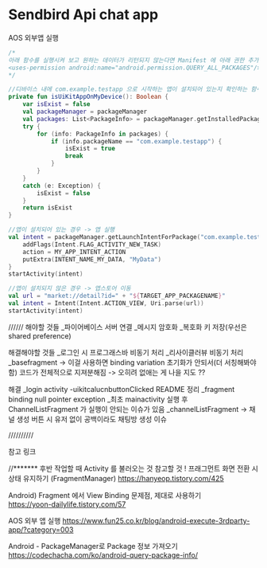 # Sendbird Api chat app

AOS 외부앱 실행

```kotlin
/*
아래 함수를 실행시켜 보고 원하는 데이터가 리턴되지 않는다면 Manifest 에 아래 권한 추가
<uses-permission android:name="android.permission.QUERY_ALL_PACKAGES"/>
*/

//디바이스 내에 com.example.testapp 으로 시작하는 앱이 설치되어 있는지 확인하는 함수
private fun isUiKitAppOnMyDevice(): Boolean {
    var isExist = false
    val packageManager = packageManager
    val packages: List<PackageInfo> = packageManager.getInstalledPackages(0)
    try {
        for (info: PackageInfo in packages) {
            if (info.packageName == "com.example.testapp") {
                isExist = true
                break
            }
        }
    }
    catch (e: Exception) {
        isExist = false
    }
    return isExist
}

//앱이 설치되어 있는 경우 -> 앱 실행
val intent = packageManager.getLaunchIntentForPackage("com.example.testapp")?.run {
    addFlags(Intent.FLAG_ACTIVITY_NEW_TASK)
    action = MY_APP_INTENT_ACTION
    putExtra(INTENT_NAME_MY_DATA, "MyData")
}
startActivity(intent)

//앱이 설치되지 않은 경우 -> 앱스토어 이동
val url = "market://detail?id=" + "${TARGET_APP_PACKAGENAME}"
val intent = Intent(Intent.ACTION_VIEW, Uri.parse(url))
startActivity(intent)
```




//////
해야할 것들
_파이어베이스 서버 연결
_메시지 암호화
_복호화 키 저장(우선은 shared preference)


해결해야할 것들 
_로그인 시 프로그래스바 비동기 처리
_리사이클러뷰 비동기 처리
_basefragment -> 이걸 사용하면 binding variation 초기화가 안되서(더 서칭해봐야함) 코드가 전체적으로 지져분해짐 -> 오히려 없애는 게 나을 지도 ??

해결
_login activity -uikitcalucnbuttonClicked README 정리
_fragment binding null pointer exception
_최초 mainactivity 실행 후 ChannelListFragment 가 실행이 안되는 이슈가 있음
_channelListFragment -> 채널 생성 버튼 시 유저 없이 공백이라도 채팅방 생성 이슈


//////////

참고 링크

//******* 후반 작업할 때 Activity 를 불러오는 것 참고할 것 !
프래그먼트 화면 전환 시 상태 유지하기 (FragmentManager)
https://hanyeop.tistory.com/425

Android) Fragment 에서 View Binding 문제점, 제대로 사용하기</br>
https://yoon-dailylife.tistory.com/57</br>

AOS 외부 앱 실행
https://www.fun25.co.kr/blog/android-execute-3rdparty-app/?category=003

Android - PackageManager로 Package 정보 가져오기
https://codechacha.com/ko/android-query-package-info/


